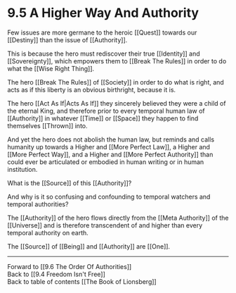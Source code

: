 # 9.5 A Higher Way And Authority

Few issues are more germane to the heroic [[Quest]] towards our [[Destiny]] than the issue of [[Authority]].

This is because the hero must rediscover their true [[Identity]] and [[Sovereignty]], which empowers them to [[Break The Rules]] in order to do what the [[Wise Right Thing]]. 

The hero [[Break The Rules]] of [[Society]] in order to do what is right, and acts as if this liberty is an obvious birthright, because it is. 

The hero [[Act As If|Acts As If]] they sincerely believed they were a child of the eternal King, and therefore prior to every temporal human law of [[Authority]] in whatever [[Time]] or [[Space]] they happen to find themselves [[Thrown]] into.

And yet the hero does not abolish the human law, but reminds and calls humanity up towards a Higher and [[More Perfect Law]], a Higher and [[More Perfect Way]], and a Higher and [[More Perfect Authority]] than could ever be articulated or embodied in human writing or in human institution.

What is the [[Source]] of this [[Authority]]?

And why is it so confusing and confounding to temporal watchers and temporal authorities?

The [[Authority]] of the hero flows directly from the [[Meta Authority]] of the [[Universe]] and is therefore transcendent of and higher than every temporal authority on earth. 

The [[Source]] of [[Being]] and [[Authority]] are [[One]]. 

___

Forward to [[9.6 The Order Of Authorities]]  
Back to [[9.4 Freedom Isn't Free]]      
Back to table of contents [[The Book of Lionsberg]]  
